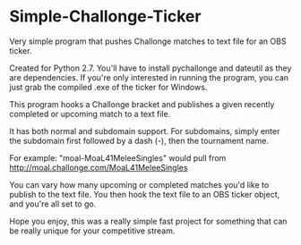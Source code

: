 # Simple-Challonge-Ticker
Very simple program that pushes Challonge matches to text file for an OBS ticker.

Created for Python 2.7. You'll have to install pychallonge and dateutil as they are dependencies. If you're only interested in running the program, you can just grab the compiled .exe of the ticker for Windows.

This program hooks a Challonge bracket and publishes a given recently completed or upcoming match to a text file.

It has both normal and subdomain support. For subdomains, simply enter the subdomain first followed by a dash (-), then the tournament name.

For example: "moal-MoaL41MeleeSingles" would pull from http://moal.challonge.com/MoaL41MeleeSingles

You can vary how many upcoming or completed matches you'd like to publish to the text file. You then hook the text file to an OBS ticker object, and you're all set to go.

Hope you enjoy, this was a really simple fast project for something that can be really unique for your competitive stream.
